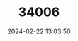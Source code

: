 ---
title: "34006"
category: "Cyanea leptostegia"
draft: false
date: 2024-02-22 13:03:50
languages:
  Hawaiian: ["Hāhālua"]
---